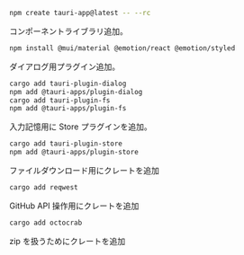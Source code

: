 ```sh
npm create tauri-app@latest -- --rc
```

コンポーネントライブラリ追加。

```sh
npm install @mui/material @emotion/react @emotion/styled
```

ダイアログ用プラグイン追加。

```sh
cargo add tauri-plugin-dialog
npm add @tauri-apps/plugin-dialog
cargo add tauri-plugin-fs
npm add @tauri-apps/plugin-fs
```

入力記憶用に Store プラグインを追加。

```sh
cargo add tauri-plugin-store
npm add @tauri-apps/plugin-store
```

ファイルダウンロード用にクレートを追加

```sh
cargo add reqwest
```

GitHub API 操作用にクレートを追加

```sh
cargo add octocrab
```

zip を扱うためにクレートを追加

```sh

```
